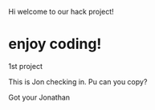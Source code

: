 Hi welcome to our hack project!

enjoy coding!
====

1st project

This is Jon checking in.
Pu can you copy?


Got your Jonathan
